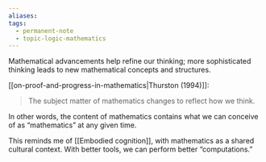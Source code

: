 ```yaml
---
aliases: 
tags:
  - permanent-note
  - topic-logic-mathematics
---
```

Mathematical advancements help refine our thinking; more sophisticated thinking leads to new mathematical concepts and structures.

[[on-proof-and-progress-in-mathematics|Thurston (1994)]]:
> The subject matter of mathematics changes to reflect how we think.

In other words, the content of mathematics contains what we can conceive of as “mathematics” at any given time.

This reminds me of [[Embodied cognition]], with mathematics as a shared cultural context. With better tools, we can perform better “computations.”